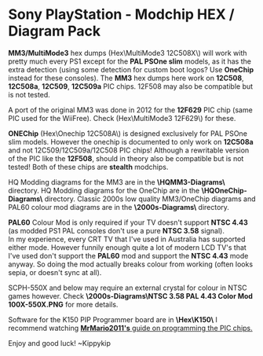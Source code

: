 # Sony PlayStation - Modchip HEX / Diagram Pack

**MM3/MultiMode3** hex dumps (Hex\\MultiMode3 12C508X\\) will work with pretty much every PS1 except for the **PAL PSOne slim** models, as it has the extra detection (using some detection for custom boot logos? Use **OneChip** instead for these consoles).
The **MM3** hex dumps here work on **12C508**, **12C508a**, **12C509**, **12C509a** PIC chips.
12F508 may also be compatible but is not tested.

A port of the original MM3 was done in 2012 for the **12F629** PIC chip (same PIC used for the WiiFree).
Check (Hex\\MultiMode3 12F629\\) for these.

**ONEChip** (Hex\\Onechip 12C508A\\) is designed exclusively for PAL PSOne slim models.
However the onechip is documented to only work on **12C508a** and not 12C509/12C509a/12C508 PIC chips!
Although a rewritable version of the PIC like the **12F508**, should in theory also be compatible but is not tested!
Both of these chips are **stealth** modchips.

HQ Modding diagrams for the MM3 are in the **\\HQMM3-Diagrams\\** directory. 
HQ Modding diagrams for the OneChip are in the **\\HQOneChip-Diagrams\\** directory. 
Classic 2000s low quality MM3/OneChip diagrams and PAL60 colour mod diagrams are in the **\\2000s-Diagrams\\** directory.

**PAL60** Colour Mod is only required if your TV doesn't support **NTSC 4.43** (as modded PS1 PAL consoles don't use a pure **NTSC 3.58** signal).  
In my experience, every CRT TV that I've used in Australia has supported either mode. However funnily enough quite a lot of modern LCD TV's that I've used don't support the **PAL60** mod and support the **NTSC 4.43** mode anyway. So doing the mod actually breaks colour from working (often looks sepia, or doesn't sync at all).

SCPH-550X and below may require an external crystal for colour in NTSC games however. 
Check **\\2000s-Diagrams\\NTSC 3.58 PAL 4.43 Color Mod 100X-550X.PNG** for more details.

Software for the K150 PIP Programmer board are in **\\Hex\K150\\**
I recommend watching [**MrMario2011's** guide on programming the PIC chips.](https://www.youtube.com/watch?v=UM_Vyg-5QN4 "**MrMario2011's** guide on programming the PIC chips.")

Enjoy and good luck!
~Kippykip